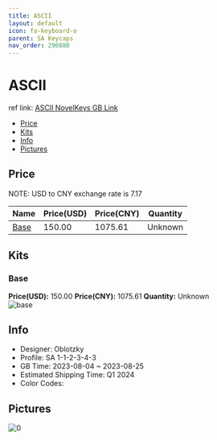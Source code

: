 ```yaml
---
title: ASCII 
layout: default
icon: fa-keyboard-o
parent: SA Keycaps
nav_order: 290880
---
```


# ASCII 

ref link: [ASCII NovelKeys GB Link](https://novelkeys.com/products/sa-ascii)

* [Price](#price)
* [Kits](#kits)
* [Info](#info)
* [Pictures](#pictures)

## Price

NOTE: USD to CNY exchange rate is 7.17

| Name          | Price(USD)   |  Price(CNY) | Quantity |
| ------------- | ------------ |  ---------- | -------- |
|[Base](#base)|150.00|1075.61|Unknown|


## Kits
### Base  
**Price(USD):** 150.00	**Price(CNY):** 1075.61	**Quantity:** Unknown  
<img src="{{ 'assets/images/sa-keycaps/ASCII/kits_pics/base.png' | relative_url }}" alt="base" class="image featured">

## Info
* Designer: Oblotzky  
* Profile: SA 1-1-2-3-4-3  
* GB Time: 2023-08-04 ~ 2023-08-25  
* Estimated Shipping Time: Q1 2024  
* Color Codes:  


## Pictures  
<img src="{{ 'assets/images/sa-keycaps/ASCII/rendering_pics/0.png' | relative_url }}" alt="0" class="image featured">

